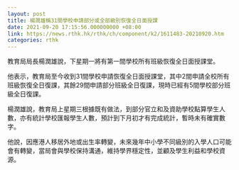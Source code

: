 ```yaml
---
layout: post
title: 楊潤雄稱31間學校申請部分或全部級別恢復全日面授課
date: 2021-09-20 17:15:56.000000000 +08:00
link: https://news.rthk.hk/rthk/ch/component/k2/1611483-20210920.htm
categories: rthk
---
```


教育局局長楊潤雄說，下星期一將有第一間學校所有班級恢復全日面授課堂。

他表示，教育局至今收到31間學校申請恢復全日面授課堂，其中2間申請全校所有班級恢復全日復課，其餘29間申請部分班級全日復課，現時已經有5間學校部分班級全日復課。

楊潤雄說，教育局上星期三根據既有做法，到部分官立和及資助學校點算學生人數，亦有統計學校匯報學生人數，預計到下月初才有完成統計，暫時未有確實數字。

他說，因應港人移居外地或出生率轉變，未來幾年中小學不同級別的入學人口可能會有轉變，當局會與學校保持溝通，維持學界穩定性，並顧及學生利益和學校資源。
